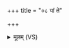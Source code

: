+++
title = "०८ यां ते"

+++
<details><summary>मूलम् (VS)</summary>

यां ते॑ कृ॒त्यां कूपे॑ऽवद॒धुः श्म॑शा॒ने वा॑ निच॒ख्नुः।  
सद्म॑नि कृ॒त्यां यां च॒क्रुः पुनः॒ प्रति॑ हरामि॒ ताम् ॥
</details>